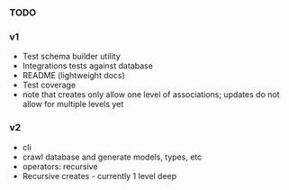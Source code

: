 ### TODO

### v1

- Test schema builder utility
- Integrations tests against database
- README (lightweight docs)
- Test coverage
- note that creates only allow one level of associations; updates do not allow for multiple levels yet

### v2

- cli
- crawl database and generate models, types, etc
- operators: recursive
- Recursive creates - currently 1 level deep
